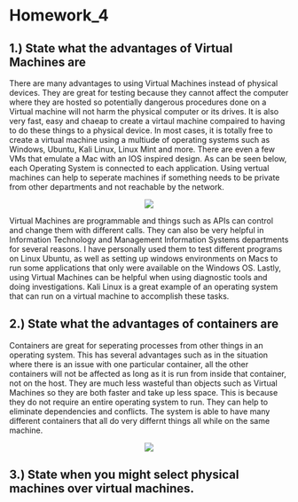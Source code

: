# Homework_4
## 1.) State what the advantages of Virtual Machines are
There are many advantages to using Virtual Machines instead of physical devices. They are great for testing because they cannot affect the computer where they are hosted so potentially dangerous procedures done on a Virtual machine will not harm the physical computer or its drives. It is also very fast, easy and chaeap to create a virtaul machine compaired to having to do these things to a physical device. In most cases, it is totally free to create a virtual machine using a multiude of operating systems such as Windows, Ubuntu, Kali Linux, Linux Mint and more. There are even a few VMs that emulate a Mac with an IOS inspired design. As can be seen below, each Operating System is connected to each application. Using vertual machines can help to seperate machines if something needs to be private from other departments and not reachable by the network.
<p align="center">
  <img src="https://cdn.ttgtmedia.com/rms/onlineImages/server_virtualization-traditional_virtual_architecture_desktop.jpg" />
</p>
Virtual Machines are programmable and things such as APIs can control and change them with different calls. They can also be very helpful in Information Technology and Management Information Systems departments for several reasons. I have personally used them to test different programs on Linux Ubuntu, as well as setting up windows environments on Macs to run some applications that only were available on the Windows OS. Lastly, using Virtual Machines can be helpful when using diagnostic tools and doing investigations. Kali Linux is a great example of an operating system that can run on a virtual machine to accomplish these tasks.

## 2.) State what the advantages of containers are
Containers are great for seperating processes from other things in an operating system. This has several advantages such as in the situation where there is an issue with one particular container, all the other containers will not be affected as long as it is run from inside that container, not on the host. They are much less wasteful than objects such as Virtual Machines so they are both faster and take up less space. This is because they do not require an entire operating system to run. They can help to eliminate dependencies and conflicts. The system is able to have many different containers that all do very differnt things all while on the same machine.
<p align="center">
  <img src="https://miro.medium.com/max/602/1*fNsr6Yzk---WSd1dsGhhVw.png" />
</p>

## 3.) State when you might select physical machines over virtual machines.
